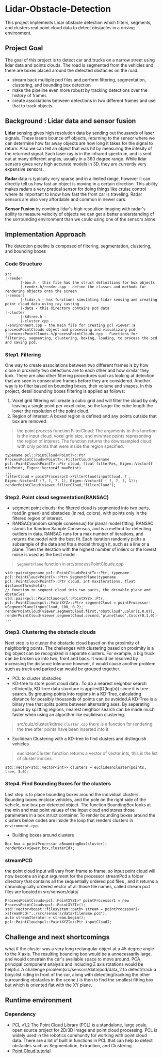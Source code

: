 # Lidar-Obstacle-Detection
This project implements Lidar obstacle detection which filters, segments, and clusters real point cloud data to detect obstacles in a driving environment.

## Project Goal
The goal of this project is to detect car and trucks on a narrow street using lidar data and points clouds.
The road is segmented from the vehicles and there are boxes placed around the detected obstacles on the road.
* stream back multiple pcd files and perform filtering, segmentation, clustering, and bounding box detection
* make the pipeline even more robust by tracking detections over the history of frames
* create associations between detections  in two different frames and use that to track objects.

## Background  : Lidar data and sensor fusion
**Lidar** sensing gives high resolution data by sending out thousands of laser signals. These lasers bounce off objects, returning to the sensor where we can determine how far away objects are how long it takes for the signal to return. Also we can tell an object that was hit by measuring the intesity of the returned signal. Each laser ray is in the infrared spectrum, and is sent out at many different angles, usually in a 360 degree range. While lidar sensors gives very high accurate models in 3D, they are currently very expensive sensors.

**Radar** data is typically very sparse and in a limited range, however it can directly tell us how fast an object is moving in a certain direction. This ability makes radars a very pratical sensor for doing things like cruise control where its important to know how fast the front car is traveling. Radar sensors are also very affordable and common in newer cars.

**Sensor Fusion** by combing lidar's high resoultion imaging with radar's ability to measure velocity of objects we can get a better understanding of the sorrounding environment than we could using one of the sensors alone.

## Implementation Approach
 The detection pipeline is composed of filtering, segmentation, clustering, and bounding boxes
### Code Structure
```
src
|-render
       |-box.h - this file has the struct definitions for box objects
       |-render.h/render.cpp - define the classes and methods for rendering objects onto the screen
|-sensors
       |-lidar.h - has functions simulating lidar sensing and creating point cloud data using ray casting
       |-data - this directory contains pcd data
|-cluster
       |-kdtree.h - 
       |-cluster.cpp - 
|-environment.cpp - the main file for creating pcl viewer::a processPointClouds object and processing and visualizing pcd
|-processPointClouds.h/processPointClouds.cpp - Functions for filtering, segmenting, clustering, boxing, loading, to process the pcd and saving pcd.
```
### Step1. Filtering 
 One way to create associations between two different frames is by how close in proximity two detections are to each other and how similar they look. There are also other filtering procedures such as looking at detection that are seen in consecutive frames before they are considered.  Another way is to filter based on bounding boxes, their volume and shapes. In this project, detail bounding boxes filtering is applied as follows: 
 1. Voxel grid filtering will create a cubic grid and will filter the cloud by only leaving a single point per voxel cube, so the larger the cube length the lower the resolution of the point cloud.
 2. Region of interest: A boxed region is defined and any points outside that box are removed.
> the point process function FilterCloud: The arguments to this function is the input cloud, voxel grid size, and min/max points representing the region of interest. The function returns the downsampled cloud with only points that were inside the region specified.
```code
typename pcl::PointCloud<PointT>::Ptr ProcessPointClouds<PointT>::FilterCloud(typename pcl::PointCloud<PointT>::Ptr cloud, float filterRes, Eigen::Vector4f minPoint, Eigen::Vector4f maxPoint)
...
filterCloud = pointProcessorI->FilterCloud(inputCloud, ? , Eigen::Vector4f (?, ?, ?, 1), Eigen::Vector4f ( ?, ?, ?, 1));
renderPointCloud(viewer,filterCloud,"filterCloud");
```
 
### Step2. Point cloud segmentation(RANSAC) 
- segment point clouds:  the filtered cloud is segmented into two parts, road(in green) and obstacles (in red, colors),  with points only in the filtered region of interest.
- RANSAC(random sample consensus)  for planar model fitting: RANSAC stands for Random Sample Consensus, and is a method for detecting outliers in data. RANSAC runs for a max number of iterations, and returns the model with the best fit. Each iteration randomly picks a subsample of the data and fits a model through it, such as a line or a plane. Then the iteration with the highest number of inliers or the lowest noise is used as the best model.
> `SegmentPlane` function in src/processPointClouds.cpp
```code
std::pair<typename pcl::PointCloud<PointT>::Ptr, typename pcl::PointCloud<PointT>::Ptr> SegmentPlane(typename pcl::PointCloud<PointT>::Ptr cloud, int maxIterations, float distanceThreshold);
// function to segment cloud into two parts, the drivable plane and obstacles 
std::pair<pcl::PointCloud<pcl::PointXYZ>::Ptr, pcl::PointCloud<pcl::PointXYZ>::Ptr> segmentCloud = pointProcessor->SegmentPlane(inputCloud, 100, 0.2);
renderPointCloud(viewer,segmentCloud.first,"obstCloud",Color(1,0,0));
renderPointCloud(viewer,segmentCloud.second,"planeCloud",Color(0,1,0));
...
```


### Step3. Clustering the obstacle clouds
Next step is to cluster the obstacle cloud based on the proximity of neighboring points.  The challenges with clustering based on proximity is a big object  can be recognized in separate clusters. For example, a big truck can be broken up into two, front and back. It would be resolved by increasing the distance tolerance however, it would cause another problem such as truck and parked car would be grouped together.
- PCL to cluster obstacles
- KD-tree to store point cloud data : To do a nearest neighbor search efficiently, KD-tree data sturcture is applied(O(log(n)) since it is tree-search. By grouping points into regions in a KD-Tree, calculating distance for possibly thousands of points can be avoided.A KD-Tree is a binary tree that splits points between alternating axes. By separating space by splitting regions, nearest neighbor search can be made much faster when using an algorithm like euclidean clustering.
 > src/quiz/cluster/kdtree
`cluster.cpp` there is a function for rendering the tree after points have been inserted into it.
- Euclidean Clustering with a KD-tree to find clusters and distinguish vehicles
> euclideanCluster function returns a vector of vector ints, this is the list of cluster indices.
```code
std::vector<std::vector<int>> clusters = euclideanCluster(points, tree, 3.0);
```

### Step4. Find Bounding Boxes for the clusters
Last step is to place bounding boxes around the individual clusters. Bounding boxes enclose vehicles, and the pole on the right side of the vehicle,  one box per detected object. The function BoundingBox looks at the min and max point values of the input cloud and stores those parameters in a box struct container. To render bounding boxes around the clusters below codes are inside the loop that renders clusters in `environment.cpp`.
- Building boxes around clusters
```code 
Box box = pointProcessor->BoundingBox(cluster);
renderBox(viewer,box,clusterId);

```

### streamPCD
the point cloud input will vary from frame to frame, so input point cloud will now become an input argument for the processor
streamPcd a folder directory that contains all the sequentially ordered pcd files , and it returns a chronologically ordered vector of all those file names, called stream
 pcd files are located in src/sensors/data/
 ```code
 ProcessPointClouds<pcl::PointXYZI>* pointProcessorI = new ProcessPointClouds<pcl::PointXYZI>();
std::vector<boost::filesystem::path> stream = pointProcessorI->streamPcd("../src/sensors/data/filename.pcd");
auto streamIterator = stream.begin();
pcl::PointCloud<pcl::PointXYZI>::Ptr inputCloudI;
```

## Challenge and next shortcomings
what if the cluster was a very long rectangular object at a 45 degree angle to the X axis. The resulting bounding box would be a unnecessarily large, and would constrain the car's available space to move around. PCA, principal component analysis and including Z axis rotations would be helpful. A challenge problem(src/sensors/data/pcd/data_2 to  detect/track a bicyclist riding in front of the car, along with detecting/tracking the other surrounding obstacles in the scene.) is then to find the smallest fitting box but which is oriented flat with the XY plane.

## Runtime environment 
### Dependency
* [PCL v1.2](https://github.com/PointCloudLibrary/pcl)
The Point Cloud Library (PCL) is a standalone, large scale, open source project for 2D/3D image and point cloud processing. PCL is widely used in the robotics community for working with point cloud data. There are a lot of built in functions in PCL that can help to detect obstacles such as Segmentation, Extraction, and Clustering.
* [Point Cloud tutorial](https://pcl.readthedocs.io/projects/tutorials/en/latest/using_pcl_pcl_config.html#using-pcl-pcl-config)
